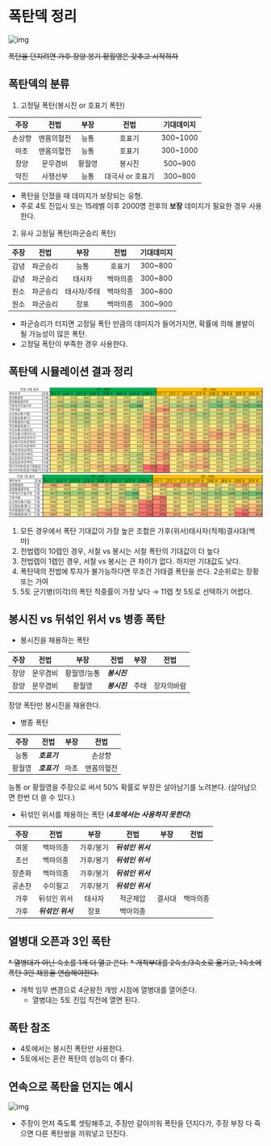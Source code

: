 # 폭탄덱 정리

![img](./../05.img/폭탄덱_header.jpg)

~~폭탄을 던지려면 가후 장양 봉기 황월영은 갖추고 시작하자~~

## 폭탄덱의 분류

1) 고정딜 폭탄(봉시진 or 호표기 폭탄)

|주장|전법|부장|전법|기대데미지|
|:---:|:---:|:---:|:---:|:---:|
|손상향|맨몸의혈전|능통|호표기|300~1000|
|마초|맨몸의혈전|능통|호표기|300~1000|
|장양|문무겸비|황월영|봉시진|500~900|
|악진|사쟁선부|능통|대극사 or 호표기|300~800|

- 폭탄을 던졌을 때 데미지가 보장되는 유형.
- 주로 4토 진입시 또는 15레벨 이후 2000명 전후의 __보장__ 데미지가 필요한 경우 사용한다.

2) 유사 고정딜 폭탄(파군승리 폭탄)

|주장|전법|부장|전법|기대데미지|
|:---:|:---:|:---:|:---:|:---:|
|감녕|파군승리|능통|호표기|300~800|
|감녕|파군승리|태사자|백마의종|300~800|
|원소|파군승리|태사자/주태|백마의종|300~800|
|원소|파군승리|장포|백마의종|300~900|

- 파군승리가 터지면 고정딜 폭탄 만큼의 데미지가 들어가지면, 확률에 의해 불발이 될 가능성이 많은 폭탄.
- 고정딜 폭탄이 부족한 경우 사용한다.



## 폭탄덱 시뮬레이션 결과 정리
![img](./../05.img/폭탄10렙.png)
![img](./../05.img/폭탄1렙.png)
1) 모든 경우에서 폭탄 기대값이 가장 높은 조합은 가후(위서)태사자(적제)결사대(백마)
2) 전법렙이 10렙인 경우, 서철 vs 봉시는 서철 폭탄의 기대값이 더 높다
3) 전법렙이 1렙인 경우, 서철 vs 봉시는 큰 차이가 없다. 하지만 기대값도 낮다.
4) 폭탄덱의 전법에 투자가 불가능하다면 무조건 가태결 폭탄을 쓴다. 2순위로는 장황 또는 가여
5) 5토 군기병(이각)의 폭탄 적중률이 가장 낮다 → 11렙 첫 5토로 선택하기 어렵다.

## 봉시진 vs 뒤섞인 위서 vs 병종 폭탄

* 봉시진을 채용하는 폭탄

|주장|전법|부장|전법|부장|전법|
|:---:|:---:|:---:|:---:|:---:|:---:|
|장양|문무겸비|황월영/능통|___봉시진___|||
|장양|문무겸비|황월영|___봉시진___|주태|장자의바람|

장양 폭탄만 봉시진을 채용한다.

* 병종 폭탄

|주장|전법|부장|전법|
|:---:|:---:|:---:|:---:|
|능통|___호표기___||손상향|맨몸의혈전
|황월영|___호표기___|마초|맨몸의혈전|

능통 or 황월영을 주장으로 써서 50% 확률로 부장은 살아남기를 노려본다. (살아남으면 한번 더 쓸 수 있다.)


* 뒤섞인 위서를 채용하는 폭탄 (___4토에서는 사용하지 못한다___)

|주장|전법|부장|전법|부장|전법|
|:---:|:---:|:---:|:---:|:---:|:---:|
|여몽|백마의종|가후/봉기|___뒤섞인 위서___|||
|초선|백마의종|가후/봉기|___뒤섞인 위서___|||
|장춘화|백마의종|가후/봉기|___뒤섞인 위서___|||
|공손찬|수이필고|가후/봉기|___뒤섞인 위서___|||
|가후|뒤섞인 위서|태사자|적군제압|결사대|백마의종|
|가후|___뒤섞인 위서___|장포|백마의종|||


## 열병대 오픈과 3인 폭탄

~~* 열병대가 아닌 숙소를 1개 더 열고 쓴다.~~
~~* 개척부대를 2숙소/3숙소로 옮기고, 1숙소에 폭탄 3인 채용을 연습해야한다.~~
* 개척 임무 변경으로 4군왕전 개방 시점에 열병대를 열어준다.
    * 열병대는 5토 진입 직전에 열면 된다.

## 폭탄 참조

* 4토에서는 봉시진 폭탄만 사용한다.
* 5토에서는 혼란 폭탄의 성능이 더 좋다.



## 연속으로 폭탄을 던지는 예시

![img](./../05.img/폭탄적용과정.jpg)

* 주장이 먼저 죽도록 셋팅해주고, 주장만 갈아끼워 폭탄을 던지다가, 주장 부장 다 죽으면 다른 폭탄쌍을 끼워넣고 던진다.